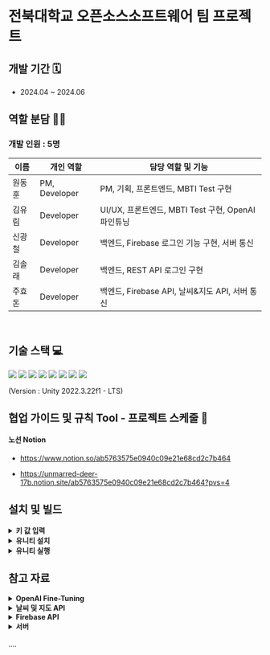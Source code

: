  <h1> 전북대학교 오픈소스소프트웨어 팀 프로젝트 </h1>

## 개발 기간 🗓
- 2024.04 ~ 2024.06

## 역할 분담 🧑‍💻
### 개발 인원 : 5명
| 이름 | 개인 역할 | 담당 역할 및 기능 |
| ------ | ---------- | ------ |
| 원동훈 | PM, Developer | PM, 기획, 프론트엔드, MBTI Test 구현 |
| 김유림 | Developer | UI/UX, 프론트엔드, MBTI Test 구현, OpenAI 파인튜닝 |
| 신광철 | Developer | 백엔드, Firebase 로그인 기능 구현, 서버 통신|
| 김솔래 | Developer | 백엔드, REST API 로그인 구현|
| 주효돈 | Developer | 백엔드, Firebase API, 날씨&지도 API, 서버 통신 |

<br/>

## 기술 스택 💻
<img src="https://img.shields.io/badge/Unity-FFFFFF?style=for-the-badge&logo=Unity&logoColor=black">
<img src="https://img.shields.io/badge/csharp-512BD4?style=for-the-badge&logo=csharp&logoColor=white">
<img src="https://img.shields.io/badge/javascript-F7DF1E?style=for-the-badge&logo=javascript&logoColor=black"/>
<img src="https://img.shields.io/badge/python-3776AB?style=for-the-badge&logo=python&logoColor=white"/>
<img src="https://img.shields.io/badge/firebase-1D9FD7?style=for-the-badge&logo=firebase&logoColor=FFCA28"/> 
<img src="https://img.shields.io/badge/OpenAI-000000?style=for-the-badge&logo=openai&logoColor=white"/>
<img src="https://img.shields.io/badge/amazonwebservices-232F3E?style=for-the-badge&logo=amazonwebservices&logoColor=white"/>
<img src="https://img.shields.io/badge/flask-000000?style=for-the-badge&logo=flask&logoColor=white"/>

(Version : Unity 2022.3.22f1 - LTS)
<br/>


## 협업 가이드 및 규칙 Tool - 프로젝트 스케줄 📅
#### 노션 Notion
- https://www.notion.so/ab5763575e0940c09e21e68cd2c7b464

- https://unmarred-deer-17b.notion.site/ab5763575e0940c09e21e68cd2c7b464?pvs=4


## 설치 및 빌드

<details>
  <summary><b>키 값 입력</b></summary>
  Assets/Firebase/google-services.json에 19번 줄 부분에 'current_key'에 notion에 있는 google서비스 키 값 입력
  Assets/03.Scripts/AI/OpenAI-Fine-Tuning/auth.json 에 있는 'api-key'와 'organization'에 notion에 있는 키 값을 각각 입력 해줄 것 


</details>
<details>
  <summary><b>유니티 설치</b></summary>
  https://unity.com/kr/download![image](https://github.com/gdevhun/SpaceCat/assets/83668266/75938ffb-242a-4f80-851f-05ed9053d0f4)

  <img src="https://github.com/gdevhun/SpaceCat/assets/83668266/d11b0bae-848d-4ac7-b4e8-ff56573d04f8" alt="image 1">
  <img src="https://github.com/gdevhun/SpaceCat/assets/83668266/dd58f8f4-4a8c-459e-b165-44df613cdb3b" alt="image 2">
  <img src="https://github.com/gdevhun/SpaceCat/assets/83668266/92f2fffd-7624-4202-8b63-e581ac34315a" alt="image 3">
  <img src="https://github.com/gdevhun/SpaceCat/assets/83668266/8b72ac3d-ef12-4798-9a8e-e1e4671eac32" alt="image 4">
  <img src="https://github.com/gdevhun/SpaceCat/assets/83668266/49909002-eee5-4b45-a4bc-094de4c1b1e0" alt="image 5">
  <img src="https://github.com/gdevhun/SpaceCat/assets/83668266/827b8afe-be15-425f-bef8-145652a24edf" alt="image 6">
  <img src="https://github.com/gdevhun/SpaceCat/assets/83668266/89b2ab44-ccb3-4150-af08-ae5027463fba" alt="image 7">
  <img src="https://github.com/gdevhun/SpaceCat/assets/83668266/e98cb372-9c3a-42d4-8ea2-cea533e83327" alt="image 8">
  <img src="https://github.com/gdevhun/SpaceCat/assets/83668266/b0bb768f-7fff-4484-b5b6-375154905fa4" alt="image 9">
  <img src="https://github.com/gdevhun/SpaceCat/assets/83668266/760468ac-512e-4c69-9938-9f5913428ad3" alt="image 10">
  <img src="https://github.com/gdevhun/SpaceCat/assets/83668266/6d507e63-ca0e-4bfb-b1e8-c6772d21af4a" alt="image 11">
</details>


<details>
  <summary><b>유니티 실행</b></summary>
  https://unity.com/kr/download![image](https://github.com/gdevhun/SpaceCat/assets/83668266/75938ffb-242a-4f80-851f-05ed9053d0f4)

  ![image](https://github.com/gdevhun/SpaceCat/assets/83668266/c77408be-d1ee-44c2-9971-a89c85c36eca)
  ![image](https://github.com/gdevhun/SpaceCat/assets/83668266/b70160b6-1fff-4c9d-99cf-5129d0dd0354)
  ![image](https://github.com/gdevhun/SpaceCat/assets/83668266/7634a7a5-e76c-43a2-be80-7bdbf95059f5)

</details>


## 참고 자료
<details>
<summary><b>OpenAI Fine-Tuning</b></summary>



### MBTI 특성 정리

[MBTI Personality Types 500 Dataset](https://www.kaggle.com/datasets/zeyadkhalid/mbti-personality-types-500-dataset/data)
![image](https://github.com/gdevhun/SpaceCat/assets/83668266/3350c6b3-3617-4daa-94c1-164556c10629)



### OpenAI 파인튜닝
1. OpenAI에서 `gpt-3.5-turbo`로 데이터셋 제작.
   - [Create_MBTI_Data_Openai_api.ipynb](https://github.com/YBIGTA/24th-project-mbti-prediction/blob/main/task2/Create_MBTI_Data_Openai_api.ipynb)
     ![image](https://github.com/gdevhun/SpaceCat/assets/83668266/483818ae-a2bc-459c-bcd0-e4215c037611)
   - 데이터셋 변환 중 발생한 오류: [ChatGPT 솔루션](https://chatgpt.com/share/fee22987-b773-4913-8e80-2e319dfb1514)

2. OpenAI ‘gpt-3.5-turbo-1106’ 모델을 베이스로 파인튜닝
   - [OpenAI Fine-tuning](https://platform.openai.com/docs/guides/fine-tuning)
     ![image](https://github.com/gdevhun/SpaceCat/assets/83668266/296496e4-2d40-4e48-a64c-9a31f5d4bc89)



### Unity에 파인튜닝된 모델 적용

[How To Make ChatGPT NPC In Unity - Tutorial](https://youtu.be/lYckk570Tqw?si=L7pjwiSJ9_HQQla2)
</details>

<details>
  <summary><b>날씨 및 지도 API</b></summary>
 
  기상청 날씨예보 받아오는 샘플코드
  https://www.data.go.kr/tcs/dss/selectApiDataDetailView.do?publicDataPk=15084084
 
  사용자 위치정보 가져오는 코드
  https://velog.io/@jm450_/Unity-AR-GPS%EC%97%90-%EB%94%B0%EB%A5%B8-%EC%9C%84%EC%B9%98-%EC%9D%B4%EB%8F%99
  
  기상청 좌표 xy로 변환
  https://gist.github.com/fronteer-kr/14d7f779d52a21ac2f16

</details>
<details>
  <summary><b>Firebase API</b></summary>
 
  firebase sdk 사용법
  https://firebase.google.com/docs/web/setup?hl=ko&authuser=0&_gl=1*vrvf6k*_ga*MTU4OTg2ODE2LjE3MTg4OTQ3Mjk.*_ga_CW55HF8NVT*MTcxODk0NzI0NS41LjEuMTcxODk0NzM3Ny40Ni4wLjA.
 firebase R/W 활용
 https://chatgpt.com/c/f8a2acc9-5e1f-4004-952f-a01bcc2880af


</details>
<details>
  <summary><b>서버</b></summary>
 
  [app.py]
  서버에 데이터 주고 파일로 저장 및 데이터 유저에게 전달 (.send_data), 
  서버에 저장된 파일 데이터 유저에게 전달 (.read_data)
  데이터 정의 및 직렬화, 서버와의 통신
  
  참고 자료
  // https://github.com/AakashGD890/FirebaseStarterProject
  // https://firebase.google.com/docs/auth/unity/start?hl=ko)&_gl=1*2pq1it*_up*MQ..*_ga*NDUxNzQ2NTQ0LjE3MTQwMDYzODg.*_ga_CW55HF8NVT*MTcxNDAwNjM4OC4xLjAuMTcxNDAwNjM4OC4wLjAuMA.. (firebase 공식 docs)



</details>


<br/>
.... 
